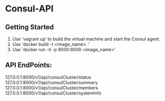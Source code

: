 # Consul-API

## Getting Started


1. Use 'vagrant up' to build the virtual machine and start the Consul agent.
2. Use 'docker build -t <image_name> .' 
3. Use 'docker run -it -p 8000:8000 <image_name>'



## API EndPoints:


127.0.0.1:8000/v1/api/consulCluster/status
127.0.0.1:8000/v1/api/consulCluster/summary
127.0.0.1:8000/v1/api/consulCluster/members
127.0.0.1:8000/v1/api/consulCluster/systemInfo
